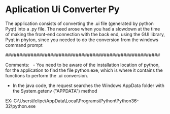 # Aplication Ui Converter Py
The application consists of converting the .ui file (generated by python Pyqt) into a .py file. The need arose when you had a slowdown at the time of making the front-end connection with the back end, using the GUI library, Pyqt in phyton, since you needed to do the conversion from the windows command prompt

#######################################################

Comments:
  - You need to be aware of the installation location of python, for the application to find the file python.exe, which is where it contains the functions to perform the .ui conversion.
  - In the java code, the request searches the Windows AppData folder with the System.getenv ("APPDATA") method

EX: C:\Users\felipe\AppData\Local\Programs\Python\Python36-32\python.exe
